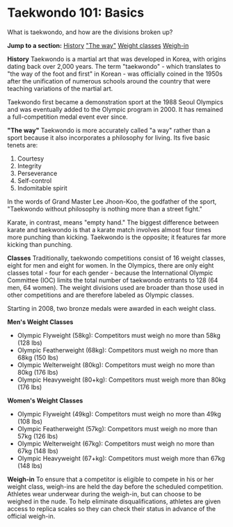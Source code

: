 Taekwondo 101: Basics
=====================

What is taekwondo, and how are the divisions broken up?

**Jump to a section:**
[History](#history)
["The way"](#theway)
[Weight classes](#classes)
[Weigh-in](#weighin)

<a href="" id="history"></a>

**History**
Taekwondo is a martial art that was developed in Korea, with origins dating back over 2,000 years. The term "taekwondo" - which translates to "the way of the foot and first" in Korean - was officially coined in the 1950s after the unification of numerous schools around the country that were teaching variations of the martial art.

Taekwondo first became a demonstration sport at the 1988 Seoul Olympics and was eventually added to the Olympic program in 2000. It has remained a full-competition medal event ever since.

<a href="" id="theway"></a>

**"The way"**
Taekwondo is more accurately called "a way" rather than a sport because it also incorporates a philosophy for living. Its five basic tenets are:
1. Courtesy
2. Integrity
3. Perseverance
4. Self-control
5. Indomitable spirit

In the words of Grand Master Lee Jhoon-Koo, the godfather of the sport, "Taekwondo without philosophy is nothing more than a street fight."

Karate, in contrast, means "empty hand." The biggest difference between karate and taekwondo is that a karate match involves almost four times more punching than kicking. Taekwondo is the opposite; it features far more kicking than punching.

<a href="" id="classes"></a>

**Classes**
Traditionally, taekwondo competitions consist of 16 weight classes, eight for men and eight for women. In the Olympics, there are only eight classes total - four for each gender - because the International Olympic Committee (IOC) limits the total number of taekwondo entrants to 128 (64 men, 64 women). The weight divisions used are broader than those used in other competitions and are therefore labeled as Olympic classes.

Starting in 2008, two bronze medals were awarded in each weight class.

**Men's Weight Classes**

-   Olympic Flyweight (58kg): Competitors must weigh no more than 58kg (128 lbs)
-   Olympic Featherweight (68kg): Competitors must weigh no more than 68kg (150 lbs)
-   Olympic Welterweight (80kg): Competitors must weigh no more than 80kg (176 lbs)
-   Olympic Heavyweight (80+kg): Competitors must weigh more than 80kg (176 lbs)

**Women's Weight Classes**

-   Olympic Flyweight (49kg): Competitors must weigh no more than 49kg (108 lbs)
-   Olympic Featherweight (57kg): Competitors must weigh no more than 57kg (126 lbs)
-   Olympic Welterweight (67kg): Competitors must weigh no more than 67kg (148 lbs)
-   Olympic Heavyweight (67+kg): Competitors must weigh more than 67kg (148 lbs)

<a href="" id="weighin"></a>

**Weigh-in**
To ensure that a competitor is eligible to compete in his or her weight class, weigh-ins are held the day before the scheduled competition. Athletes wear underwear during the weigh-in, but can choose to be weighed in the nude. To help eliminate disqualifications, athletes are given access to replica scales so they can check their status in advance of the official weigh-in.


